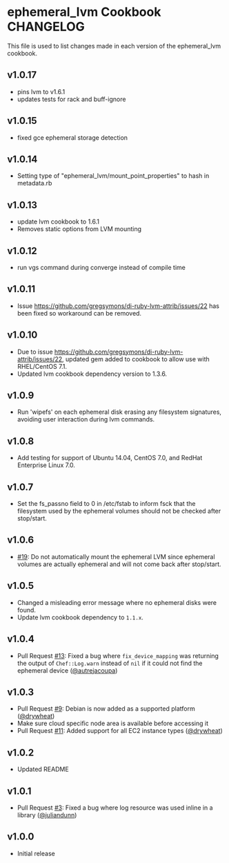 ephemeral_lvm Cookbook CHANGELOG
=======================

This file is used to list changes made in each version of the ephemeral_lvm cookbook.

v1.0.17
-------

- pins lvm to v1.6.1
- updates tests for rack and buff-ignore

v1.0.15
-------

- fixed gce ephemeral storage detection

v1.0.14
-------

- Setting type of "ephemeral_lvm/mount_point_properties" to hash in metadata.rb

v1.0.13
-------
- update lvm cookbook to 1.6.1
- Removes static options from LVM mounting

v1.0.12
-------

- run vgs command during converge instead of compile time

v1.0.11
-------

- Issue https://github.com/gregsymons/di-ruby-lvm-attrib/issues/22 has been fixed so workaround can be removed.

v1.0.10
-------

- Due to issue https://github.com/gregsymons/di-ruby-lvm-attrib/issues/22, updated gem added to cookbook
  to allow use with RHEL/CentOS 7.1.
- Updated lvm cookbook dependency version to 1.3.6.

v1.0.9
------

- Run 'wipefs' on each ephemeral disk erasing any filesystem signatures, avoiding user interaction during lvm commands.

v1.0.8
------

- Add testing for support of Ubuntu 14.04, CentOS 7.0, and RedHat Enterprise Linux 7.0.

v1.0.7
------

- Set the fs_passno field to 0 in /etc/fstab to inform fsck that the filesystem used by the ephemeral volumes should
  not be checked after stop/start.

v1.0.6
------

- [#19][]: Do not automatically mount the ephemeral LVM since ephemeral volumes are actually ephemeral and will not come
  back after stop/start.

v1.0.5
------

- Changed a misleading error message where no ephemeral disks were found.
- Update lvm cookbook dependency to `1.1.x`.

v1.0.4
------

- Pull Request [#13][]: Fixed a bug where `fix_device_mapping` was returning the output of `Chef::Log.warn` instead of
  `nil` if it could not find the ephemeral device ([@autrejacoupa][])

v1.0.3
------

- Pull Request [#9][]: Debian is now added as a supported platform ([@drywheat][])
- Make sure cloud specific node area is available before accessing it
- Pull Request [#11][]: Added support for all EC2 instance types ([@drywheat][])

v1.0.2
------

- Updated README

v1.0.1
------

- Pull Request [#3][]: Fixed a bug where log resource was used inline in a library ([@juliandunn][])

v1.0.0
------

- Initial release

<!--- The following link definition list is generated by PimpMyChangelog --->
[#3]: https://github.com/rightscale-cookbooks/ephemeral_lvm/issues/3
[#9]: https://github.com/rightscale-cookbooks/ephemeral_lvm/issues/9
[#11]: https://github.com/rightscale-cookbooks/ephemeral_lvm/issues/11
[#13]: https://github.com/rightscale-cookbooks/ephemeral_lvm/issues/13
[#19]: https://github.com/rightscale-cookbooks/ephemeral_lvm/issues/19
[@autrejacoupa]: https://github.com/autrejacoupa
[@drywheat]: https://github.com/drywheat
[@juliandunn]: https://github.com/juliandunn

